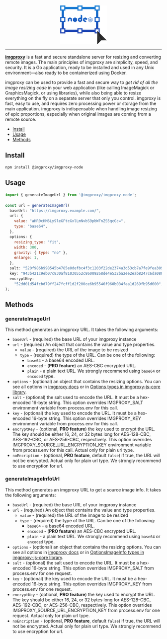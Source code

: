 <p align="center">
  <a href="https://imgproxy.net">
    <picture>
      <source media="(prefers-color-scheme: dark)" srcset="./assets/nodejs-dark.svg?sanitize=true">
      <source media="(prefers-color-scheme: light)" srcset="./assets/nodejs-light.svg?sanitize=true">
      <img width="150" alt="imgproxy-nodejs logo" src="./assets/nodejs-light.svg?sanitize=true">
    </picture>
  </a>
</p>

---

**[imgproxy](https://github.com/imgproxy/imgproxy)** is a fast and secure standalone server for resizing and converting remote images. The main principles of imgproxy are simplicity, speed, and security. It is a Go application, ready to be installed and used in any Unix environment—also ready to be containerized using Docker.

imgproxy can be used to provide a fast and secure way to _get rid of all the image resizing code_ in your web application (like calling ImageMagick or GraphicsMagick, or using libraries), while also being able to resize everything on the fly on a separate server that only you control. imgproxy is fast, easy to use, and requires zero processing power or storage from the main application. imgproxy is indispensable when handling image resizing of epic proportions, especially when original images are coming from a remote source.

- [Install](#install)
- [Usage](#usage)
- [Methods](#methods)

## Install

```bash
npm install @imgproxy/imgproxy-node
```

## Usage

```js
import { generateImageUrl } from '@imgproxy/imgproxy-node';

const url = generateImageUrl(
  baseUrl: "https://imgproxy.example.com/",
  url: {
    value: "aHR0cHM6Ly9leGFtcGxlLmNvbS9pbWFnZS5qcGc=",
    type: "base64",
  },
  options: {
    resizing_type: "fit",
    width: 300,
    gravity: { type: "no" },
    enlarge: 1,
  },
  salt: "520f986b998545b4785e0defbc4f3c1203f22de2374a3d53cb7a7fe9fea309c5",
  key: "943b421c9eb07c830af81030552c86009268de4e532ba2ee2eab8247c6da0881",
  encryptKey:
    "52dd01d54fcbd79ff247fcff1d2f200ce6b95546f960b084faa1d269fb95d600",
);
```

## Methods

### generateImageUrl

This method generates an imgproxy URL.
It takes the following arguments:

- `baseUrl` - (required) the base URL of your imgproxy instance
- `url` - (required) An object that contains the value and type properties.
  - `value` - (required) the URL of the image to be resized
  - `type` - (required) the type of the URL. Can be one of the following:
    - `base64` - a base64 encoded URL.
    - `encoded` - (**PRO feature**) an AES-CBC encrypted URL.
    - `plain` - a plain text URL. We strongly recommend using `base64` or `encoded` type.
- `options` - (optional) an object that contains the resizing options. You can see all options in [imgproxy docs](https://docs.imgproxy.net/generating_the_url?id=processing-options)
  or in [Options types in imgproxy-js-core library](https://github.com/imgproxy/imgproxy-js-core/blob/main/src/types/index.ts).
- `salt` - (optional) the salt used to encode the URL. It must be a hex-encoded 16-byte string. This option overrides IMGPROXY_SALT environment variable from process.env for this call.
- `key` - (optional) the key used to encode the URL. It must be a hex-encoded 16-byte string. This option overrides IMGPROXY_KEY environment variable from process.env for this call.
- `encryptKey` - (optional, **PRO feature**) the key used to encrypt the URL. The key should be either 16, 24, or 32 bytes long for AES-128-CBC, AES-192-CBC, or AES-256-CBC, respectively. This option overrides IMGPROXY_SOURCE_URL_ENCRYPTION_KEY environment variable from process.env for this call. Actual only for plain url type.
- `noEncription` - (optional, **PRO feature**, default `false`) if true, the URL will not be encrypted. Actual only for plain url type. We strongly recommend to use encryption for url.

### generateImageInfoUrl

This method generates an imgproxy URL to get a source image info.
It takes the following arguments:

- `baseUrl` - (required) the base URL of your imgproxy instance
- `url` - (required) An object that contains the value and type properties.
  - `value` - (required) the URL of the image to be resized
  - `type` - (required) the type of the URL. Can be one of the following:
    - `base64` - a base64 encoded URL.
    - `encoded` - (**PRO feature**) an AES-CBC encrypted URL.
    - `plain` - a plain text URL. We strongly recommend using `base64` or `encoded` type.
- `options` - (optional) an object that contains the resizing options. You can see all options in [imgproxy docs](https://docs.imgproxy.net/getting_the_image_info?id=info-options)
  or in [OptionsImageInfo types in imgproxy-js-core library](https://github.com/imgproxy/imgproxy-js-core/blob/main/src/types/index.ts).
- `salt` - (optional) the salt used to encode the URL. It must be a hex-encoded 16-byte string. This option overrides IMGPROXY_SALT from process.env for one request.
- `key` - (optional) the key used to encode the URL. It must be a hex-encoded 16-byte string. This option overrides IMGPROXY_KEY from process.env for one request.
- `encryptKey` - (optional, **PRO feature**) the key used to encrypt the URL. The key should be either 16, 24, or 32 bytes long for AES-128-CBC, AES-192-CBC, or AES-256-CBC, respectively. This option overrides IMGPROXY_SOURCE_URL_ENCRYPTION_KEY from process.env for one request. Actual only for plain url type.
- `noEncription` - (optional, **PRO feature**, default `false`) if true, the URL will not be encrypted. Actual only for plain url type. We strongly recommend to use encryption for url.
